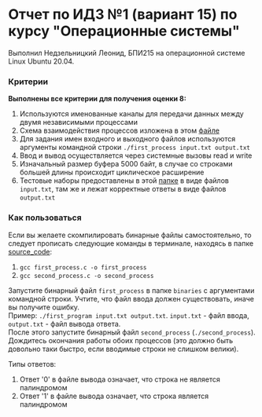 # Отчет по ИДЗ №1 (вариант 15) по курсу "Операционные системы"
Выполнил Недзельницкий Леонид, БПИ215 на операционной системе Linux Ubuntu 20.04.

### Критерии
**Выполнены все критерии для получения оценки 8:**
1) Используются именованные каналы для передачи данных между двумя независимыми процессами
2) Схема взаимодействия процессов изложена в этом [файле](Схема.png)
3) Для задания имен входного и выходного файлов используются аргументы командной строки `./first_process input.txt output.txt` 
4) Ввод и вывод осуществляется через системные вызовы read и write
5) Изначальный размер буфера 5000 байт, в случае со строками большей длины происходит циклическое расширение
6) Тестовые наборы предоставлены в этой [папке](binaries/tests) в виде файлов `input.txt`, там же и лежат корректные ответы в виде файлов `output.txt`

### Как пользоваться
Если вы желаете скомпилировать бинарные файлы самостоятельно, то следует прописать следующие команды в терминале, находясь в папке [source_code](source_code):
1) `gcc first_process.c -o first_process`
2) `gcc second_process.c -o second_process`


Запустите бинарный файл `first_process` в папке `binaries` с аргументами командной строки. Учтите, что файл ввода должен существовать, иначе вы получите ошибку.\
Пример: `./first_program input.txt output.txt`. `input.txt` - файл ввода, `output.txt` - файл вывода ответа.\
После этого запустите бинарный файл `second_process` (`./second_process`).\
Дождитесь окончания работы обоих процессов (это должно быть довольно таки быстро, если вводимые строки не слишком велики).

Типы ответов:
1) Ответ '0' в файле вывода означает, что строка не является палиндромом
2) Ответ '1' в файле вывода означает, что строка является палиндромом



